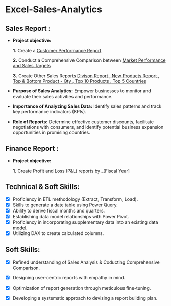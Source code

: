 # Excel-Sales-Analytics

## Sales Report :


- **Project objective:** 

    **1.** Create a [Customer Performance Report](https://github.com/Varshahumnekar/Excel-Sales-Analytics/blob/main/Customer%20Performance%20Report.pdf)
  
    **2.** Conduct a Comprehensive Comparison between [Market Performance and Sales Targets](https://github.com/Varshahumnekar/Excel-Sales-Analytics/blob/main/Market%20Performance%20vs%20Target.pdf)
  
    **3.** Create Other Sales Reports [Divison Report , New Products Report , Top & Bottom Product - Qty , Top 10 Products , Top 5 Countries](https://github.com/Varshahumnekar/Excel-Sales-Analytics/blob/main/Other%20Sales%20Performance%20Reports.pdf)
- **Purpose of Sales Analytics:** Empower businesses to monitor and evaluate their sales activities and performance.

- **Importance of Analyzing Sales Data:** Identify sales patterns and track key performance indicators (KPIs).

 - **Role of Reports:** Determine effective customer discounts, facilitate negotiations with consumers, and identify potential business expansion opportunities in promising countries.



## Finance Report :

- **Project objective:** 

    **1.** Create Profit and Loss (P&L) reports by _[Fiscal Year]



  
## Technical & Soft Skills:
- [x]	Proficiency in ETL methodology (Extract, Transform, Load).
- [x]	Skills to generate a date table using Power Query.
- [x]	Ability to derive fiscal months and quarters.
- [x]	Establishing data model relationships with Power Pivot.
- [x]	Proficiency in incorporating supplementary data into an existing data model.
- [x]	Utilizing DAX to create calculated columns.

## Soft Skills:
- [x]	Refined understanding of Sales Analysis & Coducting Comprehensive Comparison.
- [x]	Designing user-centric reports with empathy in mind.
- [x]	Optimization of report generation through meticulous fine-tuning.
- [x]	Developing a systematic approach to devising a report building plan.



  
